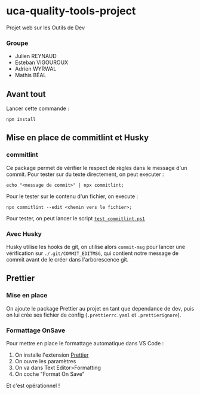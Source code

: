 # uca-quality-tools-project

Projet web sur les Outils de Dev

### Groupe

- Julien REYNAUD
- Esteban VIGOUROUX
- Adrien WYRWAL
- Mathis BÉAL

## Avant tout

Lancer cette commande :

```shell
npm install
```

## Mise en place de commitlint et Husky

### commitlint

Ce package permet de vérifier le respect de règles dans le message d'un commit.
Pour tester sur du texte directement, on peut executer :

```shell
echo "<message de commit>" | npx commitlint;
```

Pour le tester sur le contenu d'un fichier, on execute :

```shell
npx commitlint --edit <chemin vers le fichier>;
```

Pour tester, on peut lancer le script [`test_commitlint.ps1`](test_commitlint.ps1)

### Avec Husky

Husky utilise les hooks de git, on utilise alors `commit-msg` pour lancer une vérification sur `./.git/COMMIT_EDITMSG`, qui contient notre message de commit avant de le créer dans l'arborescence git.

## Prettier

### Mise en place

On ajoute le package Prettier au projet en tant que dependance de dev, puis on lui crée ses fichier de config (`.prettierrc.yaml` et `.prettierignore`).

### Formattage OnSave

Pour mettre en place le formattage automatique dans VS Code :

1. On installe l'extension [Prettier](https://marketplace.visualstudio.com/items?itemName=esbenp.prettier-vscode)
1. On ouvre les paramètres
1. On va dans Text Editor>Formatting
1. On coche "Format On Save"

Et c'est opérationnel !
